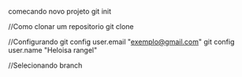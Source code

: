 comecando novo projeto
git init 

//Como clonar um repositorio 
git clone

//Configurando
git config user.email "exemplo@gmail.com"
git config user.name "Heloisa rangel"

//Selecionando branch 
